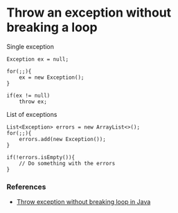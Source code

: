 # Throw an exception without breaking a loop

Single exception

```
Exception ex = null;

for(;;){
	ex = new Exception();
}

if(ex != null)
	throw ex;
```
List of exceptions

```
List<Exception> errors = new ArrayList<>();
for(;;){
	errors.add(new Exception());
}

if(!errors.isEmpty()){
	// Do something with the errors
}
```
 ### References
- [Throw exception without breaking loop in Java](https://stackoverflow.com/questions/35601428/throw-exception-without-breaking-loop-in-java)
